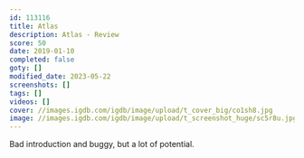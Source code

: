 ```yaml
---
id: 113116
title: Atlas
description: Atlas - Review
score: 50
date: 2019-01-10
completed: false
goty: []
modified_date: 2023-05-22
screenshots: []
tags: []
videos: []
cover: //images.igdb.com/igdb/image/upload/t_cover_big/co1sh8.jpg
image: //images.igdb.com/igdb/image/upload/t_screenshot_huge/sc5r8u.jpg
---
```

Bad introduction and buggy, but a lot of potential.
